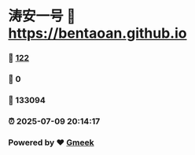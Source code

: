 # 涛安一号 :link: https://bentaoan.github.io 
### :page_facing_up: [122](https://bentaoan.github.io/tag.html) 
### :speech_balloon: 0 
### :hibiscus: 133094 
### :alarm_clock: 2025-07-09 20:14:17 
### Powered by :heart: [Gmeek](https://github.com/Meekdai/Gmeek)
